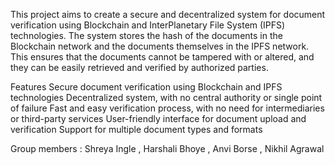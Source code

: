 This project aims to create a secure and decentralized system for document verification using Blockchain and InterPlanetary File System (IPFS) technologies. The system stores the hash of the documents in the Blockchain network and the documents themselves in the IPFS network. This ensures that the documents cannot be tampered with or altered, and they can be easily retrieved and verified by authorized parties.

Features
Secure document verification using Blockchain and IPFS technologies
Decentralized system, with no central authority or single point of failure
Fast and easy verification process, with no need for intermediaries or third-party services
User-friendly interface for document upload and verification
Support for multiple document types and formats

Group members : Shreya Ingle , Harshali Bhoye , Anvi Borse , Nikhil Agrawal
